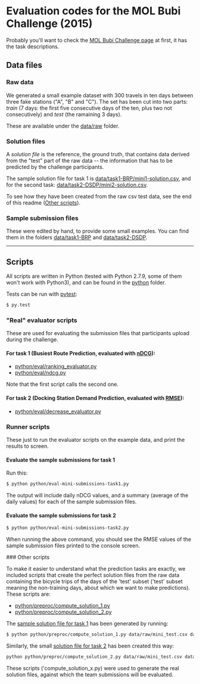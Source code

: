 # Evaluation codes for the MOL Bubi Challenge (2015)

Probably you'll want to check the [MOL Bubi Challenge page](https://dms.sztaki.hu/bubi) at first, it has the task descriptions.

## Data files

### Raw data

We generated a small example dataset with 300 travels in ten days between three fake stations ("A", "B" and "C").
The set has been cut into two parts: _train_ (7 days: the first five consecutive days of the ten, plus two not consecutively) and _test_ (the ramaining 3 days).

These are available under the [data/raw](https://github.com/bubichallenge/challenge-codes/tree/master/data/raw) folder.

### Solution files

A _solution file_ is the reference, the ground truth, that contains data derived from the
"test" part of the raw data -- the information that has to be predicted by the challenge participants.

The sample solution file for task 1 is [data/task1-BRP/mini1-solution.csv](https://github.com/bubichallenge/challenge-codes/blob/master/data/task1-BRP/mini1-solution.csv), and for the second task: [data/task2-DSDP/mini2-solution.csv](https://github.com/bubichallenge/challenge-codes/blob/master/data/task2-DSDP/mini2-solution.csv).

To see how they have been created from the raw csv test data, see the end of this readme ([Other scripts](#otherscripts)).


### Sample submission files

These were edited by hand, to provide some small examples. You can find them in the folders [data/task1-BRP](https://github.com/bubichallenge/challenge-codes/tree/master/data/task1-BRP) and [data/task2-DSDP](https://github.com/bubichallenge/challenge-codes/tree/master/data/task2-DSDP).

---------

## Scripts

All scripts are written in Python (tested with Python 2.7.9, some of them won't work with Python3), 
and can be found in the [python](https://github.com/bubichallenge/challenge-codes/tree/master/python) folder.

Tests can be run with [pytest](http://pytest.org "py.test"):

```bash
$ py.test
```

### "Real" evaluator scripts

These are used for evaluating the submission files that participants upload during the challenge.

#### For task 1 (Busiest Route Prediction, evaluated with [nDCG](https://en.wikipedia.org/wiki/Discounted_cumulative_gain)):

- [python/eval/ranking_evaluator.py](https://github.com/bubichallenge/challenge-codes/blob/master/python/eval/ranking_evaluator.py)
- [python/eval/ndcg.py](https://github.com/bubichallenge/challenge-codes/blob/master/python/eval/ndcg.py)

Note that the first script calls the second one.

#### For task 2 (Docking Station Demand Prediction, evaluated with [RMSE](https://en.wikipedia.org/wiki/Root-mean-square_deviation)):

- [python/eval/decrease_evaluator.py](https://github.com/bubichallenge/challenge-codes/blob/master/python/eval/decrease_evaluator.py)

### Runner scripts

These just to run the evaluator scripts on the example data, and print the results to screen.

#### Evaluate the sample submissions for task 1

Run this:

```bash
$ python python/eval-mini-submissions-task1.py
```
The output will include daily nDCG values, and a summary (average of the daily values) for each of the sample submission files.


#### Evaluate the sample submissions for task 2

```bash
$ python python/eval-mini-submissions-task2.py
```
When running the above command, you should see the RMSE values of the sample submission files printed to the console screen.

<a name="otherscripts"/>
### Other scripts

To make it easier to understand what the prediction tasks are exactly, we included scripts that create the perfect solution files from the raw data containing the bicycle trips of the days of the 'test' subset ('test' subset meaning the non-training days, about which we want to make predictions).
These scripts are: 
- [python/preproc/compute_solution_1.py](https://github.com/bubichallenge/challenge-codes/blob/master/python/preproc/compute_solution_1.py)
- [python/preproc/compute_solution_2.py](https://github.com/bubichallenge/challenge-codes/blob/master/python/preproc/compute_solution_2.py)

The [sample solution file for task 1](https://github.com/bubichallenge/challenge-codes/blob/master/data/task1-BRP/mini1-solution.csv)
has been generated by running:

```bash
$ python python/preproc/compute_solution_1.py data/raw/mini_test.csv data/task1-BRP/mini1-solution.csv
```

Similarly, the small [solution file for task 2](https://github.com/bubichallenge/challenge-codes/blob/master/data/task2-DSDP/mini2-solution.csv) has been created this way:

```bash
python python/preproc/compute_solution_2.py data/raw/mini_test.csv data/task2-DSDP/mini2-solution.csv
```

These scripts ('compute_solution_x.py) were used to generate the real solution files, against which the team submissions will be evaluated.
